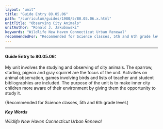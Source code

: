```yaml
---
layout: "unit"
title: "Guide Entry 80.05.06"
path: "/curriculum/guides/1980/5/80.05.06.x.html"
unitTitle: "Observing City Animals"
unitAuthor: "Ronald J. Jakubowski"
keywords: "Wildlife New Haven Connecticut Urban Renewal"
recommendedFor: "Recommended for Science classes, 5th and 6th grade level."
---
```

<body>
<hr/>
<h4>
Guide Entry to 80.05.06:
</h4>
My unit involves the studying and observing of city animals.  The sparrow, starling, pigeon and gray squirrel are the focus of the unit.  Activities on animal observation, games involving birds and lists of teacher and student bibliographies are included.  The purpose of the unit is to make inner city children more aware of their environment by giving them the opportunity to study it.
<p>
(Recommended for Science classes, 5th and 6th grade level.)
</p>
<p>
<b>
<i>
Key Words
</i>
</b>
<br/>
</p>
<p>
<i>
Wildlife New Haven Connecticut Urban Renewal
</i>
</p>
</body>